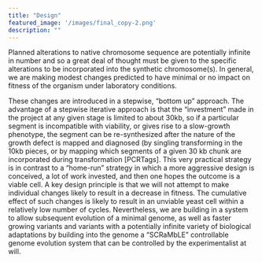 ```yaml
---
title: "Design"
featured_image: '/images/final_copy-2.png'
description: ""
---
```


Planned alterations to native chromosome sequence are potentially infinite in number and so a great deal of thought must be given to the specific alterations to be incorporated into the synthetic chromosome(s). In general, we are making modest changes predicted to have minimal or no impact on fitness of the organism under laboratory conditions.

These changes are introduced in a stepwise, “bottom up” approach. The advantage of a stepwise iterative approach is that the “investment” made in the project at any given stage is limited to about 30kb, so if a particular segment is incompatible with viability, or gives rise to a slow-growth phenotype, the segment can be re-synthesized after the nature of the growth defect is mapped and diagnosed (by singling transforming in the 10kb pieces, or by mapping which segments of a given 30 kb chunk are incorporated during transformation [PCRTags]. This very practical strategy is in contrast to a “home-run” strategy in which a more aggressive design is conceived, a lot of work invested, and then one hopes the outcome is a viable cell. A key design principle is that we will not attempt to make individual changes likely to result in a decrease in fitness. The cumulative effect of such changes is likely to result in an unviable yeast cell within a relatively low number of cycles. Nevertheless, we are building in a system to allow subsequent evolution of a minimal genome, as well as faster growing variants and variants with a potentially infinite variety of biological adaptations by building into the genome a “SCRaMbLE” controllable genome evolution system that can be controlled by the experimentalist at will.

